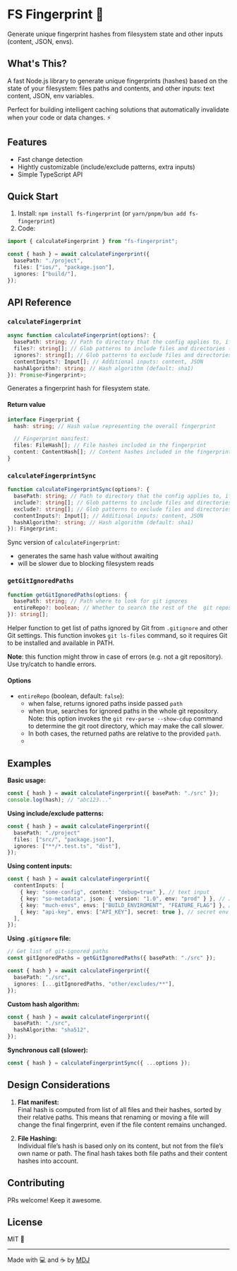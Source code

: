 # FS Fingerprint 🫆

Generate unique fingerprint hashes from filesystem state and other inputs (content, JSON, envs).

## What's This?

A fast Node.js library to generate unique fingerprints (hashes) based on the state of your filesystem: files paths and contents, and other inputs: text content, JSON, env variables.

Perfect for building intelligent caching solutions that automatically invalidate when your code or data changes. ⚡

## Features

- Fast change detection
- Hightly customizable (include/exclude patterns, extra inputs)
- Simple TypeScript API

## Quick Start

1. Install: `npm install fs-fingerprint` (or `yarn/pnpm/bun add fs-fingerprint`)
2. Code:

```ts
import { calculateFingerprint } from "fs-fingerprint";

const { hash } = await calculateFingerprint({
  basePath: "./project",
  files: ["ios/", "package.json"],
  ignores: ["build/"],
});
```

## API Reference

### `calculateFingerprint`

```ts
async function calculateFingerprint(options?: {
  basePath: string; // Path to directory that the config applies to, if not provided, only `contentInputs` are considered
  files?: string[]; // Glob patterns to include files and directories (default: all)
  ignores?: string[]; // Glob patterns to exclude files and directories (default: none)
  contentInputs?: Input[]; // Additional inputs: content, JSON
  hashAlgorithm?: string; // Hash algorithm (default: sha1)
}): Promise<Fingerprint>;
```

Generates a fingerprint hash for filesystem state.

#### Return value

```typescript
interface Fingerprint {
  hash: string; // Hash value representing the overall fingerprint

  // Fingerprint manifest:
  files: FileHash[]; // File hashes included in the fingerprint
  content: ContentHash[]; // Content hashes included in the fingerprint
}
```

### `calculateFingerprintSync`

```ts
function calculateFingerprintSync(options?: {
  basePath: string; // Path to directory that the config applies to, if not provided, only `contentInputs` are considered
  include?: string[]; // Glob patterns to include files and directories (default: all)
  exclude?: string[]; // Glob patterns to exclude files and directories (default: none)
  contentInputs?: Input[]; // Additional inputs: content, JSON
  hashAlgorithm?: string; // Hash algorithm (default: sha1)
}): Fingerprint;
```

Sync version of `calculateFingerprint`:

- generates the same hash value without awaiting
- will be slower due to blocking filesystem reads

### `getGitIgnoredPaths`

```ts
function getGitIgnoredPaths(options: {
  basePath: string; // Path where to look for git ignores
  entireRepo?: boolean; // Whether to search the rest of the  git repository (default: false)
}): string[];
```

Helper function to get list of paths ignored by Git from `.gitignore` and other Git settings. This function invokes `git ls-files` command, so it requires Git to be installed and available in PATH.

**Note**: this function might throw in case of errors (e.g. not a git repository). Use try/catch to handle errors.

#### Options

- `entireRepo` (boolean, default: `false`):
  - when false, returns ignored paths inside passed `path`
  - when true, searches for ignored paths in the whole git repository. Note: this option invokes the `git rev-parse --show-cdup` command to determine the git root directory, which may make the call slower.
  - In both cases, the returned paths are relative to the provided `path`.
  -

## Examples

**Basic usage:**

```typescript
const { hash } = await calculateFingerprint({ basePath: "./src" });
console.log(hash); // "abc123..."
```

**Using include/exclude patterns:**

```typescript
const { hash } = await calculateFingerprint({
  basePath: "./project"
  files: ["src/", "package.json"],
  ignores: ["**/*.test.ts", "dist"],
});
```

**Using content inputs:**

```typescript
const { hash } = await calculateFingerprint({
  contentInputs: [
    { key: "some-config", content: "debug=true" }, // text input
    { key: "so-metadata", json: { version: "1.0", env: "prod" } }, // JSON data: objects, arrays, primitives
    { key: "much-envs", envs: ["BUILD_ENVIROMENT", "FEATURE_FLAG"] }, // env variables
    { key: "api-key", envs: ["API_KEY"], secret: true }, // secret env input, do not include value in fingerprint details
  ],
});
```

**Using `.gitignore` file:**

```typescript
// Get list of git-ignored paths
const gitIgnoredPaths = getGitIgnoredPaths({ basePath: "./src" });

const { hash } = await calculateFingerprint({
  basePath: "./src",
  ignores: [...gitIgnoredPaths, "other/excludes/**"],
});
```

**Custom hash algorithm:**

```typescript
const { hash } = await calculateFingerprint({
  basePath: "./src",
  hashAlgorithm: "sha512",
});
```

**Synchronous call (slower):**

```typescript
const { hash } = calculateFingerprintSync({ ...options });
```

## Design Considerations

1. **Flat manifest:**  
   Final hash is computed from list of all files and their hashes, sorted by their relative paths. This means that renaming or moving a file will change the final fingerprint, even if the file content remains unchanged.

2. **File Hashing:**  
   Individual file’s hash is based only on its content, but not from the file’s own name or path. The final hash takes both file paths and their content hashes into account.

## Contributing

PRs welcome! Keep it awesome.

## License

MIT 💝

---

Made with 💻 and ☕️ by [MDJ](https://x.com/mdj_dev/)
